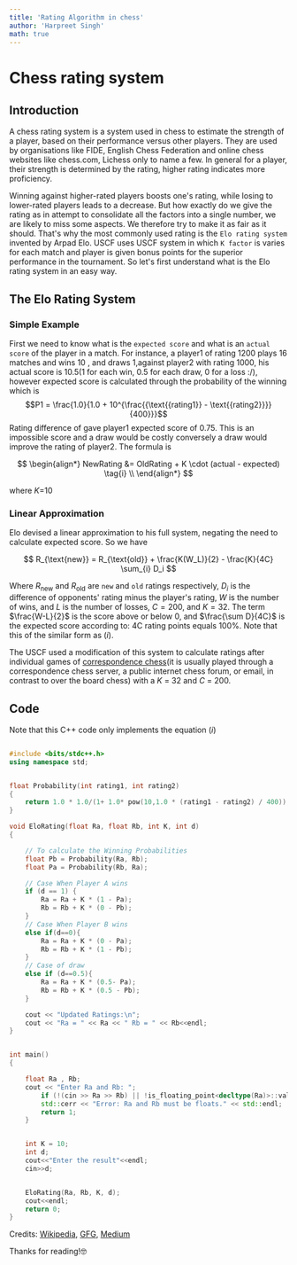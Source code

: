```yaml
---
title: 'Rating Algorithm in chess'
author: 'Harpreet Singh'
math: true
---
```

# Chess rating system
## Introduction
A chess rating system is a system used in chess to estimate the strength of a player, based on their performance versus other players. They are used by organisations like FIDE, English Chess Federation and online chess websites like chess.com, Lichess only to name a few. In general for a player, their strength is determined by the rating, higher rating indicates more proficiency.

Winning against higher-rated players boosts one's rating, while losing to lower-rated players leads to a decrease. But how exactly do we give the rating as in attempt to consolidate all the factors into a single number, we are likely to miss some aspects. We therefore try to make it as fair as it should. That's why the most commonly used rating is the `Elo rating system` invented by Arpad Elo. USCF uses USCF system in which `K factor` is varies for each match and player is given bonus points for the superior performance in the tournament.
So let's first understand what is the Elo rating system in an easy way.

## The Elo Rating System
### Simple Example
First we need to know what is the `expected score` and what is an `actual score` of the player in a match. For instance, a player1 of rating 1200 plays 16 matches and wins 10 , and draws 1,against player2 with rating 1000, his actual score is 10.5(1 for each win, 0.5 for each draw, 0 for a loss :/), however expected score is calculated through the probability of the winning which is
$$P1 = \frac{1.0}{1.0 + 10^{\frac{{\text{{rating1}} - \text{{rating2}}}}{400}}}$$
Rating difference of  gave player1 expected score of 0.75. This is an impossible score and a draw would be costly conversely a draw would improve the rating of player2.
The formula is 

$$
\begin{align*}
NewRating &= OldRating + K \cdot (actual - expected) \tag{i} \\
\end{align*}
$$

where $K$=10


### Linear Approximation
Elo devised a linear approximation to his full system, negating the need to calculate expected score. So we have 

$$ R_{\text{new}} = R_{\text{old}} + \frac{K(W_L)}{2} - \frac{K}{4C} \sum_{i} D_i $$


Where $R_{\text{new}}$ and $R_{\text{old}}$ are `new` and `old` ratings respectively, $D_i$ is the difference of opponents' rating minus the player's rating, $W$ is the number of wins, and $L$ is the number of losses, $C=200$, and $K=32$. The term $\frac{W-L}{2}$ is the score above or below 0, and $\frac{\sum D}{4C}$ is the expected score according to: 4C rating points equals 100%. Note that this of the similar form as $(i)$.

The USCF used a modification of this system to calculate ratings after individual games of [correspondence chess](https://en.wikipedia.org/wiki/Correspondence_chess)(it is usually played through a correspondence chess server, a public internet chess forum, or email, in contrast to over the board chess) with a $K$ = 32 and $C$ = 200. 

## Code
Note that this C++ code only implements the equation $(i)$
```c++

#include <bits/stdc++.h>
using namespace std;


float Probability(int rating1, int rating2)
{
	return 1.0 * 1.0/(1+ 1.0* pow(10,1.0 * (rating1 - rating2) / 400));
}

void EloRating(float Ra, float Rb, int K, int d)
{

	// To calculate the Winning Probabilities
	float Pb = Probability(Ra, Rb);
	float Pa = Probability(Rb, Ra);

    // Case When Player A wins
	if (d == 1) {
		Ra = Ra + K * (1 - Pa);
		Rb = Rb + K * (0 - Pb);
	}
	// Case When Player B wins
	else if(d==0){
		Ra = Ra + K * (0 - Pa);
		Rb = Rb + K * (1 - Pb);
	}
    // Case of draw
    else if (d==0.5){
        Ra = Ra + K * (0.5- Pa);
		Rb = Rb + K * (0.5 - Pb);
    }

	cout << "Updated Ratings:\n";
	cout << "Ra = " << Ra << " Rb = " << Rb<<endl;
}


int main()
{

	float Ra , Rb;
    cout << "Enter Ra and Rb: ";
        if (!(cin >> Ra >> Rb) || !is_floating_point<decltype(Ra)>::value || !is_floating_point<decltype(Rb)>::value) {
        std::cerr << "Error: Ra and Rb must be floats." << std::endl;
        return 1; 
    }


	int K = 10;
    int d;
    cout<<"Enter the result"<<endl;
    cin>>d;


	EloRating(Ra, Rb, K, d);
    cout<<endl;
	return 0;
}

```
Credits: [Wikipedia](), [GFG](https://www.geeksforgeeks.org/elo-rating-algorithm/), [Medium](https://stanislav-stankovic.medium.com/elo-rating-system-6196cc59941e)


Thanks for reading!🤓